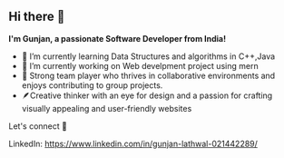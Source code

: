 ## Hi there 👋


**I'm Gunjan, a passionate Software Developer from India!**

- 🔭 I’m currently learning Data Structures and algorithms in C++,Java 
- 🌱 I’m currently working on Web develpment project using mern
- 🤝 Strong team player who thrives in collaborative environments and enjoys contributing to group projects.
- 🪶Creative thinker with an eye for design and a passion for crafting visually appealing and user-friendly websites
                       

Let's connect 🤝

LinkedIn: https://www.linkedin.com/in/gunjan-lathwal-021442289/

